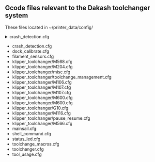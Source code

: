 
<h2>Gcode files relevant to the Dakash toolchanger system</h2>

These files located in ~/printer_data/config/

<details> <summary>crash_detection.cfg</summary> INTELLIGENT ERROR DETECTION
<details> <summary>VARIABLES_LIST</summary> 
  ```gcode [gcode_macro VARIABLES_LIST] variable_tools:[0,1] variable_active_tool:-1 variable_tc_state:0 #-1:Error, 0: Operational variable_tc_error_code:0 # 0: No Error, 1: No Tool Attached to Carriage, 2: Tool Dock Failure, 3: Multiple Tools Attached variable_global_z_offset:0 variable_error_tools:[] variable_t0_used_in_print:0 variable_t1_used_in_print:0 variable_print_status:0 variable_current_layer:0 variable_current_bed_temp:0 variable_pause_type:0 # 0: No Error, 1:ToolChanger Error 2: Filament Error ``` 
</details> </details>

- crash_detection.cfg
- dock_calibrate.cfg
- filament_sensors.cfg
- klipper_toolchanger/M568.cfg
- klipper_toolchanger/M204.cfg
- klipper_toolchanger/misc.cfg
- klipper_toolchanger/toolchange_management.cfg
- klipper_toolchanger/M106.cfg
- klipper_toolchanger/M107.cfg
- klipper_toolchanger/M107.cfg
- klipper_toolchanger/M600.cfg
- klipper_toolchanger/M600.cfg
- klipper_toolchanger/G10.cfg
- klipper_toolchanger/M116.cfg
- klipper_toolchanger/pause_resume.cfg
- klipper_toolchanger/M566.cfg
- mainsail.cfg
- shell_command.cfg
- status_led.cfg
- toolchange_macros.cfg
- toolchanger.cfg
- tool_usage.cfg
